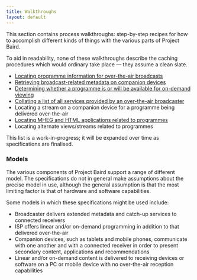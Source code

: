 ```yaml
---
title: Walkthroughs
layout: default
---
```


This section contains process walkthroughs: step-by-step recipes for how to
accomplish different kinds of things with the various parts of Project Baird.

To aid in readability, none of these walkthroughs describe the caching procedures
which would ordinary take place — they assume a clean slate.

* [Locating programme information for over-the-air broadcasts](broadcast-metadata/)
* [Retrieving broadcast-related metadata on companion devices](companion-metadata/)
* [Determining whether a programme is or will be available for on-demand viewing](alternate-on-demand/)
* [Collating a list of all services provided by an over-the-air broadcaster](service-manifests/)
* Locating a stream on a companion device for a programme being delivered over-the-air
* [Locating MHEG and HTML applications related to programmes](locating-interactive-apps/)
* Locating alternate views/streams related to programmes

This list is a work-in-progress; it will be expanded over time as specifications are finalised.

### Models

The various components of Project Baird support a range of different model. The
specifications do not in general make assumptions about the precise model in
use, although the general assumption is that the most limiting factor is that
of hardware and software capabilities.

Some models in which these specifications might be used include:

* Broadcaster delivers extended metadata and catch-up services to connected receivers
* ISP offers linear and/or on-demand programming in addition to that delivered over-the-air
* Companion devices, such as tablets and mobile phones, communicate with one another and with a connected receiver in order to present secondary content, applications and recommendations
* Linear and/or on-demand content is delivered to receiving devices or software on a PC or mobile device with no over-the-air reception capabilities

